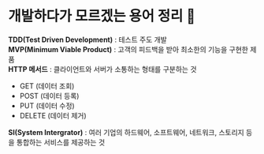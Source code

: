 # 개발하다가 모르겠는 용어 정리 🔡

**TDD(Test Driven Development)** : 테스트 주도 개발   
**MVP(Minimum Viable Product)** : 고객의 피드백을 받아 최소한의 기능을 구현한 제품   
**HTTP 메서드** : 클라이언트와 서버가 소통하는 형태를 구분하는 것 
- GET (데이터 조회)
- POST (데이터 등록)
- PUT (데이터 수정)
- DELETE (데이터 제거)   

**SI(System Intergrator)** : 여러 기업의 하드웨어, 소프트웨어, 네트워크, 스토리지 등을 통합하는 서비스를 제공하는 것